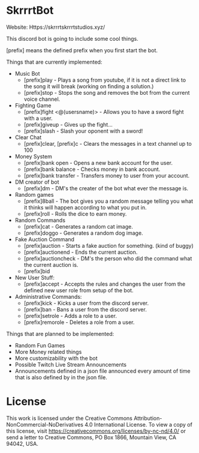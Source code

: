 # SkrrrtBot

Website: Https://skrrrtskrrrtstudios.xyz/

This discord bot is going to include some cool things.

[prefix] means the defined prefix when you first start the bot.

Things that are currently implemented:
  - Music Bot
    - [prefix]play <youtubeURL> - Plays a song from youtube, if it is not a direct link to the song it will break (working on finding a solution.)
    - [prefix]stop - Stops the song and removes the bot from the current voice channel.
  - Fighting Game
    - [prefix]fight <@(usersname)> - Allows you to have a sword fight with a user.
    - [prefix]giveup - Gives up the fight...
    - [prefix]slash - Slash your oponent with a sword!
  - Clear Chat
    - [prefix]clear, [prefix]c - Clears the messages in  a text channel up to 100
  - Money System
    - [prefix]bank open - Opens a new bank account for the user.
    - [prefix]bank balance - Checks money in bank account.
	- [prefix]bank transfer <user> <amount> - Transfers money to user from your account.
  - DM creator of bot
    - [prefix]dm <msg> - DM's the creater of the bot what ever the message is.
  - Random games
    - [prefix]8ball <text> - The bot gives you a random message telling you what it thinks will happen according to what you put in.
	- [prefix]roll - Rolls the dice to earn money.
  - Random Commands
    - [prefix]cat - Generates a random cat image.
    - [prefix]doggo - Generates a random dog image.
  - Fake Auction Command
    - [prefix]auction <price> <amount> <item> - Starts a fake auction for something. (kind of buggy)
    - [prefix]auctionend - Ends the current auction.
    - [prefix]auctioncheck - DM's the person who did the command what the current auction is.
    - [prefix]bid <bid amount>
  - New User Stuff:
    - [prefix]accept - Accepts the rules and changes the user from the defined new user role from setup of the bot.
  - Administrative Commands:
    - [prefix]kick <user> <reason> - Kicks a user from the discord server.
    - [prefix]ban <user> <reason> - Bans a user from the discord server.
    - [prefix]setrole <user> <role> - Adds a role to a user.
    - [prefix]remorole <user> <role> - Deletes a role from a user.
  
  
Things that are planned to be implemented:
  - Random Fun Games
  - More Money related things
  - More customizability with the bot
  - Possible Twitch Live Stream Announcements
  - Announcements defined in a json file announced every amount of time that is also defined by in the json file.
  
# License
This work is licensed under the Creative Commons Attribution-NonCommercial-NoDerivatives 4.0 International License. To view a copy of this license, visit https://creativecommons.org/licenses/by-nc-nd/4.0/ or send a letter to Creative Commons, PO Box 1866, Mountain View, CA 94042, USA.
